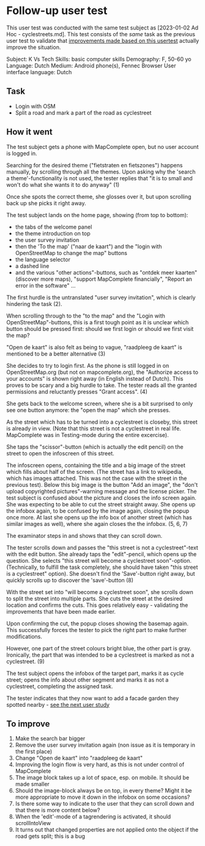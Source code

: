 # Follow-up user test

This user test was conducted with the same test subject as [2023-01-02 Ad Hoc - cyclestreets.md].
This test consists of the _same_ task as the previous user test to validate that [improvements made based on this usertest](https://github.com/pietervdvn/MapComplete/issues/1219) actually improve the situation.


Subject: K Vs
Tech Skills: basic computer skills
Demography: F, 50-60 yo
Language: Dutch
Medium: Android phone(s), Fennec Browser
User interface language: Dutch

## Task

- Login with OSM
- Split a road and mark a part of the road as cyclestreet


## How it went

The test subject gets a phone with MapComplete open, but no user account is logged in.

Searching for the desired theme ("fietstraten en fietszones") happens manually, by scrolling through all the themes.
Upon asking why the 'search a theme'-functionality is not used, the tester replies that "it is to small and won't do what she wants it to do anyway" (1)

Once she spots the correct theme, she glosses over it, but upon scrolling back up she picks it right away.

The test subject lands on the home page, showing (from top to bottom):

- the tabs of the welcome panel
- the theme introduction on top
- the user survey invitation
- then the 'To the map' ("naar de kaart") and the "login with OpenStreetMap to change the map" buttons
- the language selector
- a dashed line
- and the various "other actions"-buttons, such as "ontdek meer kaarten" (discover more maps), "support MapComplete financially", "Report an error in the software" ...


The first hurdle is the untranslated "user survey invitation", which is clearly hindering the task (2).

When scrolling through to the "to the map" and the "Login with OpenStreetMap"-buttons, this is a first tough point as it is unclear which button should be pressed first: 
should we first login or should we first visit the map?

"Open de kaart" is also felt as being to vague, "raadpleeg de kaart" is mentioned to be a better alternative (3)

She decides to try to login first. As the phone is still logged in on OpenStreetMap.org (but not on mapcomplete.org), the "Authorize access to your accounts" is shown right away (in English instead of Dutch).
This proves to be scary and a big hurdle to take. The tester reads all the granted permissions and reluctantly presses "Grant access". (4)

She gets back to the welcome screen, where she is a bit surprised to only see one button anymore: the "open the map" which she presses.

As the street which has to be turned into a cyclestreet is closeby, this street is already in view. (Note that this street is not a cyclestreet in real life. MapComplete was in Testing-mode during the entire excercise).

She taps the "scissor"-button (which is actually the edit pencil) on the street to open the infoscreen of this street.

The infoscreen opens, containing the title and a big image of the street which fills about half of the screen. (The street has a link to wikipedia, which has images attached. This was not the case with the street in the previous test).
Below this big image is the button "Add an image", the "don't upload copyrighted pictures"-warning message and the license picker.
The test subject is confused about the picture and closes the info screen again. She was expecting to be able to cut the street straight away.
She opens up the infobox again, to be confused by the image again, closing the popup once more.
At last she opens up the info box of another street (which has similar images as well), where she again closes the the infobox. (5, 6, 7)

The examinator steps in and shows that they can scroll down.

The tester scrolls down and passes the "this street is not a cyclestreet"-text with the edit button.
She already taps the "edit"-pencil, which opens up the question. She selects "this street will become a cyclestreet soon"-option. (Technically, to fulfill the task completely, she should have taken "this street is a cyclestreet" option).
She doesn't find the 'Save'-button right away, but quickly scrolls up to discover the 'save'-button (8)

With the street set into "will become a cyclestreet soon", she scrolls down to split the street into multiple parts.
She cuts the street at the desired location and confirms the cuts.
This goes relatively easy - validating the improvements that have been made earlier.

Upon confirming the cut, the popup closes showing the basemap again. This successfully forces the tester to pick the right part to make further modifications.

However, one part of the street colours bright blue, the other part is gray. Ironically, the part that was intended to be a cyclestreet is marked as not a cyclestreet. (9)

The test subject opens the infobox of the target part, marks it as cycle street; opens the info about other segment and marks it as not a cyclestreet, completing the assigned task.

The tester indicates that they now want to add a facade garden they spotted nearby - [see the next user study](2023-01-06%20Ad%20Hoc%20user%20study%20-%20adding%20a%20facade%20garden.md)

## To improve

1. Make the search bar bigger
2. Remove the user survey invitation again (non issue as it is temporary in the first place)
3. Change "Open de kaart" into "raadpleeg de kaart"
4. Improving the login flow is very hard, as this is not under control of MapComplete
5. The image block takes up a lot of space, esp. on mobile. It should be made smaller
6. Should the image-block always be on top, in every theme? Might it be more appropriate to move it down in the infobox on some occasions?
7. Is there some way to indicate to the user that they can scroll down and that there is more content below?
8. When the 'edit'-mode of a tagrendering is activated, it should scrollIntoView
9. It turns out that changed properties are not applied onto the object if the road gets split; this is a bug
